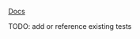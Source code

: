 [Docs](https://docs.amplify.aws/react/build-a-backend/data/data-modeling/identifiers/)

TODO: add or reference existing tests
